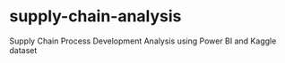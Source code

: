 # supply-chain-analysis
Supply Chain Process Development Analysis using Power BI and Kaggle dataset
